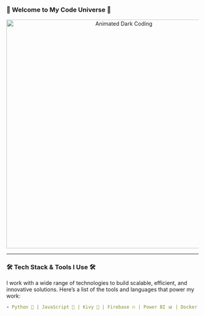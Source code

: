 ### 🌌 Welcome to My Code Universe 🌌

<div align="center">
  <img src="https://i.gifer.com/1GQN.gif" width="600" alt="Animated Dark Coding">
</div>

---

### 🛠️ **Tech Stack & Tools I Use** 🛠️

I work with a wide range of technologies to build scalable, efficient, and innovative solutions. Here’s a list of the tools and languages that power my work:

```yaml
- Python 🐍 | JavaScript 🚀 | Kivy 📱 | Firebase 🔥 | Power BI 📊 | Docker 🐳 | GitHub 🌐 | SQL 💾 | APIs 🌐
